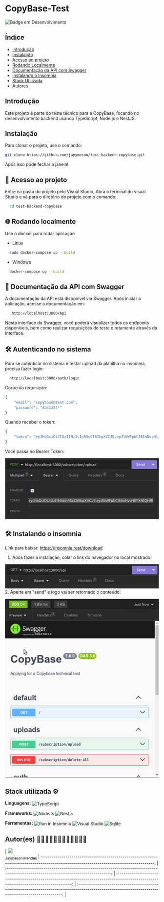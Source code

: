 # CopyBase-Test

![Badge em Desenvolvimento](http://img.shields.io/static/v1?label=STATUS&message=EM%20DESENVOLVIMENTO&color=GREEN&style=for-the-badge)

## Índice

- [Introdução](#introdução)
- [Instalação](#instalação)
- [Acesso ao projeto](#acesso-ao-projeto)
- [Rodando Localmente](#rodando-localmente)
- [Documentação da API com Swagger](#documentação-da-api-com-swagger)
- [Instalando o Insomnia](#instalando-o-insomnia)
- [Stack Utilizada](#stack-utilizada)
- [Autores](#autores)

## Introdução

Este projeto é parte do teste técnico para a CopyBase, focando no desenvolvimento backend usando TypeScript, Node.js e NestJS.

## Instalação

Para clonar o projeto, use o comando:

```bash
git clone https://github.com/jayymeson/test-backend-copybase.git
```

Após isso pode fechar a janela!

## 📁 Acesso ao projeto

Entre na pasta do projeto pelo Visual Studio, Abra o terminal do visual Studio e
vá para o diretório do projeto com o comando:

```bash
  cd test-backend-copybase
```

## 🌐 Rodando localmente

Use o docker para rodar aplicação

- Linux

```bash
  sudo docker-compose up --build
```

- Windows

```bash
  docker-compose up --build
```

## 📄 Documentação da API com Swagger

A documentação da API está disponível via Swagger. Após iniciar a aplicação, acesse a documentação em:

```bash
   http://localhost:3000/api
```

Nesta interface do Swagger, você poderá visualizar todos os endpoints disponíveis, bem como realizar requisições de teste diretamente através da interface.

## 🛠️ Autenticando no sistema

Para se autenticar no sistema e testar upload da planilha no insomnia, precisa fazer login:

```bash
  http://localhost:3000/auth/login
```
Corpo da requisição: 

```bash
{
	"email": "copybase@test.com",
	"password": "Abc1234*"
}
```

Quando receber o token:

```bash
{
	"token": "eyJhbGciOiJIUzI1NiIsInR5cCI6IkpXVCJ9.eyJlbWFpbCI6ImNvcHliYXNlQHRlc3QuY29tIiwic3ViIjoibW9ja2VkVXNlcklkIiwiaWF0IjoxNzA1MDA1ODA3LCJleHAiOjE3MDUwOTIyMDd9.tC0_5CZrBUvaNwSTNXov2zo2yWMmiGKEDHL6NZAwLcg"
}
```

Você passa no Bearer Token:

![Alt text](image.png)

## 🛠️ Instalando o insomnia

Link para baixar: https://insomnia.rest/download

1. Após fazer a instalação, colar o link do navegador no local mostrado:

![Alt text](image-2.png)
2. Aperte em "send" e logo vai ser retornado o conteúdo:

![Alt text](image-1.png)

## Stack utilizada ⚙

**Linguagens:**
<img align="center" alt="TypeScript" src="https://img.shields.io/badge/-Typescript-blue?style=for-the-badge&logo=typescript&message=TypeScript&color=blue&logoColor=white">

**Frameworks:**
<img align="center" alt="NodeJs" src="https://img.shields.io/badge/Node.js-43853D?style=for-the-badge&logo=node.js&logoColor=white"> <img align="center" alt="Nestjs" src="https://img.shields.io/badge/-NestJS-pink?style=for-the-badge&logo=nestjs&message=NestJs&color=rgb(238,%2058,%2084)">

**Ferramentas:**
<img align="center" src="https://insomnia.rest/images/run.svg" alt="Run in Insomnia">
<img align="center" src="https://img.shields.io/badge/Visual_Studio_Code-0078D4?style=for-the-badge&logo=visual%20studio%20code&logoColor=white" alt="Visual Studio">
<img align="center" alt="Sqlite" src="https://img.shields.io/badge/SQLite-07405E?style=for-the-badge&logo=sqlite&logoColor=white">

## Autor(es) 👨🏼‍💻👨🏼‍💻👨🏼‍💻👨🏼‍💻

| [<img src="https://avatars.githubusercontent.com/u/100086459?v=4" width=115><br><sub>Jaymeson Mendes</sub>](https://github.com/jayymeson)
| :---------------------------------------------------------------------------------------------------------------------------------------: | :-----------------------------------------------------------------------------------------------------------------------------------: | :-------------------------------------------------------------------------------------------------------------------------------------: | :----------------------------------------------------------------------------------------------------------------------------------------------------: |
